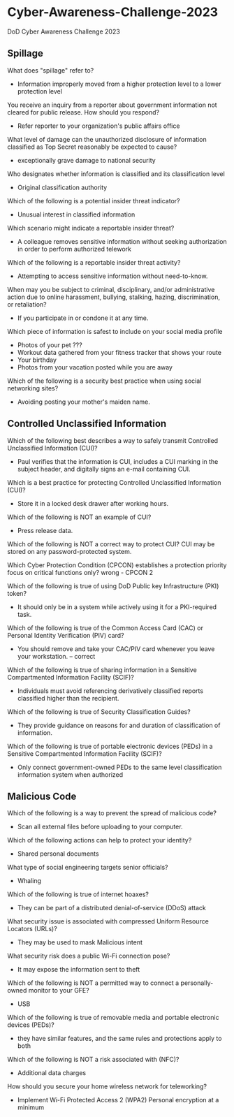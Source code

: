 # Cyber-Awareness-Challenge-2023
DoD Cyber Awareness Challenge 2023

## Spillage

What does "spillage" refer to?  
- Information improperly moved from a higher protection level to a lower protection level

You receive an inquiry from a reporter about government information not cleared for public release. How should you respond?  
- Refer reporter to your organization's public affairs office    


What level of damage can the unauthorized disclosure of information classified as Top Secret reasonably be expected to cause?  
- exceptionally grave damage to national security    

Who designates whether information is classified and its classification level  
- Original classification authority    


Which of the following is a potential insider threat indicator?
- Unusual interest in classified information


Which scenario might indicate a reportable insider threat?
- A colleague removes sensitive information without seeking authorization in order to perform authorized telework


Which of the following is a reportable insider threat activity?
- Attempting to access sensitive information without need-to-know.


When may you be subject to criminal, disciplinary, and/or administrative action due to online harassment, bullying, stalking, hazing, discrimination, or retaliation?
- If you participate in or condone it at any time.


Which piece of information is safest to include on your social media profile
- Photos of your pet ???
- Workout data gathered from your fitness tracker that shows your route
- Your birthday
- Photos from your vacation posted while you are away

Which of the following is a security best practice when using social networking sites?
- Avoiding posting your mother's maiden name.


## Controlled Unclassified Information

Which of the following best describes a way to safely transmit Controlled Unclassified Information (CUI)?
- Paul verifies that the information is CUI, includes a CUI marking in the subject header, and digitally signs an e-mail containing CUI.


Which is a best practice for protecting Controlled Unclassified Information (CUI)?
- Store it in a locked desk drawer after working hours.


Which of the following is NOT an example of CUI? 
- Press release data.

Which of the following is NOT a correct way to protect CUI?
CUI may be stored on any password-protected system.

Which Cyber Protection Condition (CPCON) establishes a protection priority focus on critical functions only?
wrong - CPCON 2 

Which of the following is true of using DoD Public key Infrastructure (PKI) token?
- It should only be in a system while actively using it for a PKI-required task.

Which of the following is true of the Common Access Card (CAC) or Personal Identity Verification (PIV) card?
- You should remove and take your CAC/PIV card whenever you leave your workstation. – correct

Which of the following is true of sharing information in a Sensitive Compartmented Information Facility (SCIF)?
- Individuals must avoid referencing derivatively classified reports classified higher than the recipient. 


Which of the following is true of Security Classification Guides?
- They provide guidance on reasons for and duration of classification of information. 


Which of the following is true of portable electronic devices (PEDs) in a Sensitive Compartmented Information Facility (SCIF)?
- Only connect government-owned PEDs to the same level classification information system when authorized

## Malicious Code

Which of the following is a way to prevent the spread of malicious code?
- Scan all external files before uploading to your computer.


Which of the following actions can help to protect your identity?
- Shared personal documents


What type of social engineering targets senior officials?
- Whaling


Which of the following is true of internet hoaxes?
- They can be part of a distributed denial-of-service (DDoS) attack


What security issue is associated with compressed Uniform Resource Locators (URLs)?
- They may be used to mask Malicious intent

What security risk does a public Wi-Fi connection pose?
- It may expose the information sent to theft

Which of the following is NOT a permitted way to connect a personally-owned monitor to your GFE?
- USB

Which of the following is true of removable media and portable electronic devices (PEDs)? 
- they have similar features, and the same rules and protections apply to both


Which of the following is NOT a risk associated with (NFC)?
- Additional data charges


How should you secure your home wireless network for teleworking?
- Implement Wi-Fi Protected Access 2 (WPA2) Personal encryption at a minimum
















